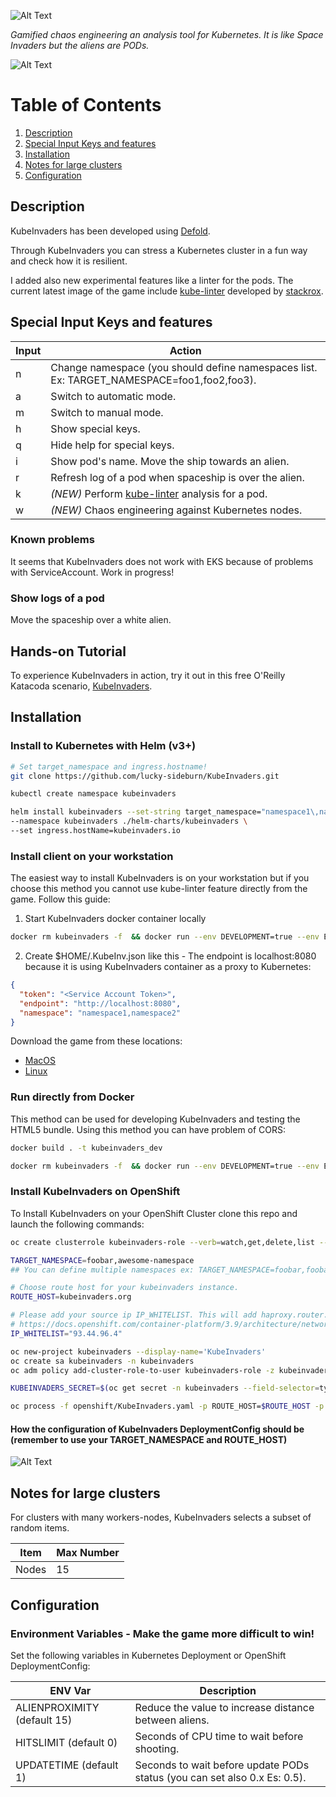 ![Alt Text](https://github.com/lucky-sideburn/KubeInvaders/blob/master/logo.png)

*Gamified chaos engineering an analysis tool for Kubernetes. It is like Space Invaders but the aliens are PODs.*

![Alt Text](https://github.com/lucky-sideburn/KubeInvaders/blob/master/images/kubeinvaders.png)

# Table of Contents

1. [Description](#Description)
2. [Special Input Keys and features](#Special-Input-Keys-and-features)
3. [Installation](#Installation)
4. [Notes for large clusters](#Notes-for-large-clusters)
5. [Configuration](#Configuration)

## Description

KubeInvaders has been developed using [Defold](https://www.defold.com/).

Through KubeInvaders you can stress a Kubernetes cluster in a fun way and check how it is resilient.

I added also new experimental features like a linter for the pods. The current latest image of the game include [kube-linter](https://github.com/stackrox/kube-linter) developed by [stackrox](https://github.com/stackrox).

## Special Input Keys and features

| Input           | Action                                                                                     |
|-----------------|--------------------------------------------------------------------------------------------|
|     n           | Change namespace (you should define namespaces list. Ex: TARGET_NAMESPACE=foo1,foo2,foo3). |
|     a           | Switch to automatic mode.                                                                  |
|     m           | Switch to manual mode.                                                                     |
|     h           | Show special keys.                                                                         |
|     q           | Hide help for special keys.                                                                |
|     i           | Show pod's name. Move the ship towards an alien.                                           |
|     r           | Refresh log of a pod when spaceship is over the alien.                                     |
|     k           | *(NEW)* Perform [kube-linter](https://github.com/stackrox/kube-linter) analysis for a pod. |
|     w           | *(NEW)* Chaos engineering against Kubernetes nodes.                                        |

### Known problems

It seems that KubeInvaders does not work with EKS because of problems with ServiceAccount. Work in progress!

### Show logs of a pod

Move the spaceship over a white alien.

## Hands-on Tutorial

To experience KubeInvaders in action, try it out in this free O'Reilly Katacoda scenario, [KubeInvaders](https://www.katacoda.com/kuber-ru/courses/kubernetes-chaos).

## Installation

### Install to Kubernetes with Helm (v3+)

```bash
# Set target_namespace and ingress.hostname!
git clone https://github.com/lucky-sideburn/KubeInvaders.git

kubectl create namespace kubeinvaders

helm install kubeinvaders --set-string target_namespace="namespace1\,namespace2" \
--namespace kubeinvaders ./helm-charts/kubeinvaders \
--set ingress.hostName=kubeinvaders.io
```

### Install client on your workstation

The easiest way to install KubeInvaders is on your workstation but if you choose this method you cannot use kube-linter feature directly from the game. Follow this guide:

1. Start KubeInvaders docker container locally

```bash
docker rm kubeinvaders -f  && docker run --env DEVELOPMENT=true --env ENDPOINT=https://<k8s_url> --env NAMESPACE=namespace1,namespace2 --env TOKEN=<Service Account token> -p 8080:8080 --name kubeinvaders docker.io/luckysideburn/kubeinvaders
```

2. Create $HOME/.KubeInv.json like this - The endpoint is localhost:8080 because it is using KubeInvaders container as a proxy 
to Kubernetes:

```json
{
  "token": "<Service Account Token>",
  "endpoint": "http://localhost:8080",
  "namespace": "namespace1,namespace2"
}
```

Download the game from these locations:

* [MacOS](https://github.com/lucky-sideburn/KubeInvaders/releases/download/chaos_node-2.0/x86_64-darwin.zip)
* [Linux](https://github.com/lucky-sideburn/KubeInvaders/releases/download/chaos_node-2.0/x86_64-linux.zip)

### Run directly from Docker

This method can be used for developing KubeInvaders and testing the HTML5 bundle.
Using this method you can have problem of CORS:

```bash
docker build . -t kubeinvaders_dev

docker rm kubeinvaders -f  && docker run --env DEVELOPMENT=true --env ENDPOINT=https://youk8scluster:8443 --env NAMESPACE=kubeinvadersdemo --env TOKEN=xxxx -p 8080:8080 --name kubeinvaders kubeinvaders_dev
```

### Install KubeInvaders on OpenShift

To Install KubeInvaders on your OpenShift Cluster clone this repo and launch the following commands:

```bash
oc create clusterrole kubeinvaders-role --verb=watch,get,delete,list --resource=pods,pods/log,jobs

TARGET_NAMESPACE=foobar,awesome-namespace
## You can define multiple namespaces ex: TARGET_NAMESPACE=foobar,foobar2

# Choose route host for your kubeinvaders instance.
ROUTE_HOST=kubeinvaders.org

# Please add your source ip IP_WHITELIST. This will add haproxy.router.openshift.io/ip_whitelist in KubeInvaders route
# https://docs.openshift.com/container-platform/3.9/architecture/networking/routes.html#whitelist
IP_WHITELIST="93.44.96.4"

oc new-project kubeinvaders --display-name='KubeInvaders'
oc create sa kubeinvaders -n kubeinvaders
oc adm policy add-cluster-role-to-user kubeinvaders-role -z kubeinvaders -n kubeinvaders

KUBEINVADERS_SECRET=$(oc get secret -n kubeinvaders --field-selector=type==kubernetes.io/service-account-token | grep 'kubeinvaders-token' | awk '{ print $1}' | head -n 1)

oc process -f openshift/KubeInvaders.yaml -p ROUTE_HOST=$ROUTE_HOST -p TARGET_NAMESPACE=$TARGET_NAMESPACE -p KUBEINVADERS_SECRET=$KUBEINVADERS_SECRET | oc create -f -
```

#### How the configuration of KubeInvaders DeploymentConfig should be (remember to use your TARGET_NAMESPACE and ROUTE_HOST)

![Alt Text](https://github.com/lucky-sideburn/KubeInvaders/blob/master/images/dcenv.png)

## Notes for large clusters

For clusters with many workers-nodes, KubeInvaders selects a subset of random items.

| Item      | Max Number   |
|-----------|--------------|
| Nodes     | 15           |

## Configuration

### Environment Variables - Make the game more difficult to win!

Set the following variables in Kubernetes Deployment or OpenShift DeploymentConfig:

| ENV Var                     | Description                                                                   |
|-----------------------------|-------------------------------------------------------------------------------|
| ALIENPROXIMITY (default 15) | Reduce the value to increase distance between aliens.                         |
| HITSLIMIT (default 0)       | Seconds of CPU time to wait before shooting.                                  |
| UPDATETIME (default 1)      | Seconds to wait before update PODs status (you can set also 0.x Es: 0.5).     |

